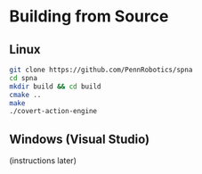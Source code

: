 Building from Source
====================

## Linux

```sh
git clone https://github.com/PennRobotics/spna
cd spna
mkdir build && cd build
cmake ..
make
./covert-action-engine
```

## Windows (Visual Studio)

(instructions later)


